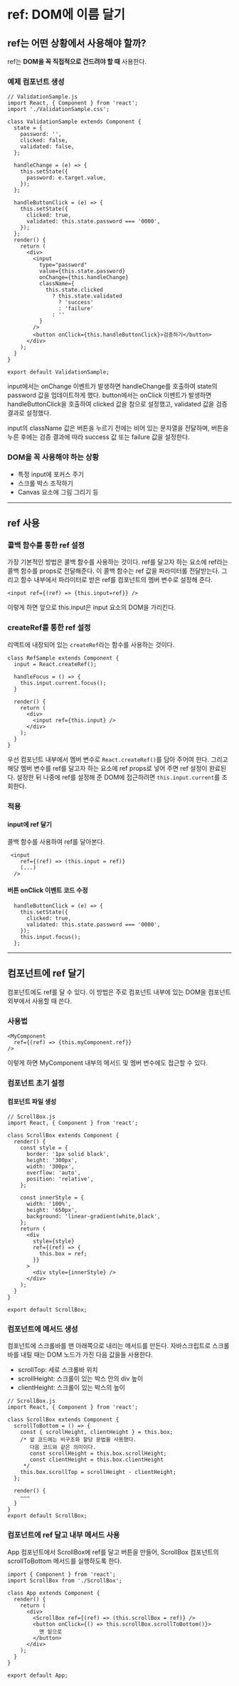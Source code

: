 # ref: DOM에 이름 달기

## ref는 어떤 상황에서 사용해야 할까?

ref는 **DOM을 꼭 직접적으로 건드려야 할 때** 사용한다.

### 예제 컴포넌트 생성

```JS
// ValidationSample.js
import React, { Component } from 'react';
import './ValidationSample.css';

class ValidationSample extends Component {
  state = {
    password: '',
    clicked: false,
    validated: false,
  };

  handleChange = (e) => {
    this.setState({
      password: e.target.value,
    });
  };

  handleButtonClick = (e) => {
    this.setState({
      clicked: true,
      validated: this.state.password === '0000',
    });
  };
  render() {
    return (
      <div>
        <input
          type="password"
          value={this.state.password}
          onChange={this.handleChange}
          className={
            this.state.clicked
              ? this.state.validated
                ? 'success'
                : 'failure'
              : ''
          }
        />
        <button onClick={this.handleButtonClick}>검증하기</button>
      </div>
    );
  }
}

export default ValidationSample;
```

input에서는 onChange 이벤트가 발생하면 handleChange를 호출하여 state의 password 값을 업데이트하게 했다. button에서는 onClick 이벤트가 발생하면 handleButtonClick을 호출하여 clicked 값을 참으로 설정했고, validated 값을 검증 결과로 설정했다.

input의 className 값은 버튼을 누르기 전에는 비어 있는 문자열을 전달하며, 버튼을 누른 후에는 검증 결과에 따라 success 값 또는 failure 값을 설정한다.

### DOM을 꼭 사용해야 하는 상황

- 특정 input에 포커스 주기
- 스크롤 박스 조작하기
- Canvas 요소에 그림 그리기 등

---

## ref 사용

### 콜백 함수를 통한 ref 설정

가장 기본적인 방법은 콜백 함수를 사용하는 것이다. ref를 달고자 하는 요소에 ref라는 콜백 함수를 props로 전달해준다. 이 콜백 함수는 ref 값을 파라미터롤 전달받는다. 그리고 함수 내부에서 파라미터로 받은 ref를 컴포넌트의 멤버 변수로 설정해 준다.

```JS
<input ref={(ref) => {this.input=ref}} />
```

이렇게 하면 앞으로 this.input은 input 요소의 DOM을 가리킨다.

### createRef를 통한 ref 설정

리액트에 내장되어 있는 `createRef`라는 함수를 사용하는 것이다.

```JS
class RefSample extends Component {
  input = React.createRef();

  handleFocus = () => {
    this.input.current.focus();
  }

  render() {
    return (
      <div>
        <input ref={this.input} />
      </div>
    );
  }
}
```

우선 컴포넌트 내부에서 멤버 변수로 `React.createRef()`를 담아 주어여 한다. 그리고 해당 멤버 변수를 ref를 달고자 하는 요소에 ref props로 넣어 주면 ref 설정이 완료된다. 설정한 뒤 나중에 ref를 설정해 준 DOM에 접근하려면 `this.input.current`를 조회한다.

### 적용

#### input에 ref 달기

콜백 함수를 사용하여 ref를 달아본다.

```JS
 <input
    ref={(ref) => (this.input = ref)}
    (...)
  />
```

#### 버튼 onClick 이벤트 코드 수정

```JS
  handleButtonClick = (e) => {
    this.setState({
      clicked: true,
      validated: this.state.password === '0000',
    });
    this.input.focus();
  };
```

---

## 컴포넌트에 ref 달기

컴포넌트에도 ref를 달 수 있다. 이 방법은 주로 컴포넌트 내부에 있는 DOM을 컴포넌트 외부에서 사용할 때 쓴다.

### 사용법

```JS
<MyComponent
  ref={(ref) => {this.myComponent.ref}}
/>
```

이렇게 하면 MyComponent 내부의 메서드 및 멤버 변수에도 접근할 수 있다.

### 컴포넌트 초기 설정

#### 컴포넌트 파일 생성

```JS
// ScrollBox.js
import React, { Component } from 'react';

class ScrollBox extends Component {
  render() {
    const style = {
      border: '1px solid black',
      height: '300px',
      width: '300px',
      overflow: 'auto',
      position: 'relative',
    };

    const innerStyle = {
      width: '100%',
      height: '650px',
      background: 'linear-gradient(white,black',
    };
    return (
      <div
        style={style}
        ref={(ref) => {
          this.box = ref;
        }}
      >
        <div style={innerStyle} />
      </div>
    );
  }
}

export default ScrollBox;
```

### 컴포넌트에 메서드 생성

컴포넌트에 스크롤바를 맨 아래쪽으로 내리는 메서드를 만든다. 자바스크립트로 스크롤바를 내릴 때는 DOM 노드가 가진 다음 값을들 사용한다.

- scrollTop: 세로 스크롤바 위치
- scrollHeight: 스크롤이 있는 박스 안의 div 높이
- clientHeight: 스크롤이 있는 박스의 높이

```JS
// ScrollBox.js
import React, { Component } from 'react';

class ScrollBox extends Component {
  scrollToBottom = () => {
    const { scrollHeight, clientHeight } = this.box;
    /* 앞 코드에는 비구조화 할당 문법을 사용했다.
       다음 코드와 같은 의미이다.
       const scrollHeight = this.box.scrollHeight;
       const clientHeight = this.box.clientHeight
     */
    this.box.scrollTop = scrollHeight - clientHeight;
  };

  render() {
    ~~~
  }
}
export default ScrollBox;
```

### 컴포넌트에 ref 달고 내부 메서드 사용

App 컴포넌트에서 ScrollBox에 ref를 달고 버튼을 만들어, ScrollBox 컴포넌트의 scrollToBottom 메서드를 실행하도록 한다.

```JS
import { Component } from 'react';
import ScrollBox from './ScrollBox';

class App extends Component {
  render() {
    return (
      <div>
        <ScrollBox ref={(ref) => (this.scrollBox = ref)} />
        <button onClick={() => this.scrollBox.scrollToBottom()}>
          맨 밑으로
        </button>
      </div>
    );
  }
}

export default App;
```
